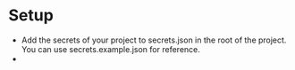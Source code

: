 # Setup

- Add the secrets of your project to secrets.json in the root of the project. You can use secrets.example.json for reference.
- 

